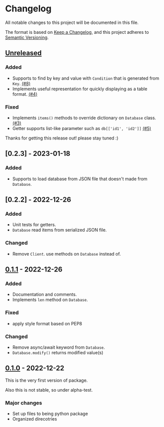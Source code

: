 # Changelog

All notable changes to this project will be documented in this file.

The format is based on [Keep a Changelog](https://keepachangelog.com/en/1.0.0/),
and this project adheres to [Semantic Versioning](https://semver.org/spec/v2.0.0.html).

## [Unreleased]

### Added

- Supports to find by key and value with `Condition` that is generated from `Key`. [(#8)](https://github.com/joonas-yoon/json-as-db/issues/3)
- Implements useful representation for quickly displaying as a table format. [(#4)](https://github.com/joonas-yoon/json-as-db/issues/4)

### Fixed

- Implements `items()` methods to override dictionary on `Database` class. [(#3)](https://github.com/joonas-yoon/json-as-db/issues/5)
- Getter supports list-like parameter such as `db[['id1', 'id2']]` [(#5)](https://github.com/joonas-yoon/json-as-db/issues/8)

Thanks for getting this release out! please stay tuned :)

## [0.2.3] - 2023-01-18

### Added

- Supports to load database from JSON file that doesn't made from `Database`.

## [0.2.2] - 2022-12-26

### Added

- Unit tests for getters.
- `Database` read items from serialized JSON file.

### Changed

- Remove `Client`. use methods on `Database` instead of.

## [0.1.1] - 2022-12-26

### Added

- Documentation and comments.
- Implements `len` method on `Database`.

### Fixed

- apply style format based on PEP8

### Changed

- Remove async/await keyword from `Database`.
- `Database.modify()` returns modified value(s)

## [0.1.0] - 2022-12-22

This is the very first version of package.

Also this is not stable, so under alpha-test.

### Major changes

- Set up files to being python package
- Organized direcotries

[Unreleased]: https://github.com/joonas-yoon/json-as-db/compare/v0.2.0...HEAD
[0.2.0]: https://github.com/joonas-yoon/json-as-db/compare/v0.1.1...v0.2.0
[0.1.1]: https://github.com/joonas-yoon/json-as-db/compare/v0.1.0...v0.1.1
[0.1.0]: https://github.com/joonas-yoon/json-as-db/releases/tag/v0.1.0
